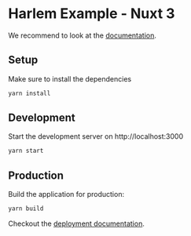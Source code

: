 # Harlem Example - Nuxt 3

We recommend to look at the [documentation](https://v3.nuxtjs.org).

## Setup

Make sure to install the dependencies

```bash
yarn install
```

## Development

Start the development server on http://localhost:3000

```bash
yarn start
```

## Production

Build the application for production:

```bash
yarn build
```

Checkout the [deployment documentation](https://v3.nuxtjs.org/docs/deployment).